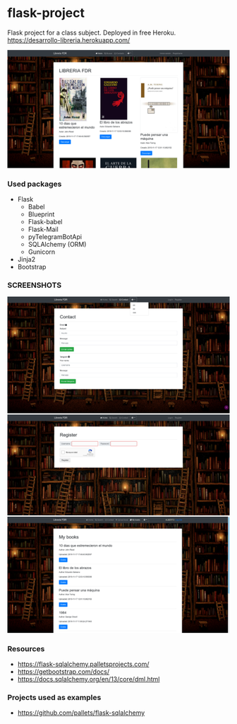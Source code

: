 # flask-project
Flask project for a class subject. Deployed in free Heroku.
https://desarrollo-libreria.herokuapp.com/


![INDEX](/imgs/img1.png)

### Used packages
* Flask
  * Babel
  * Blueprint
  * Flask-babel
  * Flask-Mail 
  * pyTelegramBotApi
  * SQLAlchemy (ORM)
  * Gunicorn
* Jinja2
* Bootstrap


### SCREENSHOTS
![CONTACT](/imgs/img2.png)
![REGISTER](/imgs/img3.png)
![MY BOOKS](/imgs/img4.png)

### Resources
* https://flask-sqlalchemy.palletsprojects.com/
* https://getbootstrap.com/docs/
* https://docs.sqlalchemy.org/en/13/core/dml.html

### Projects used as examples
* https://github.com/pallets/flask-sqlalchemy
